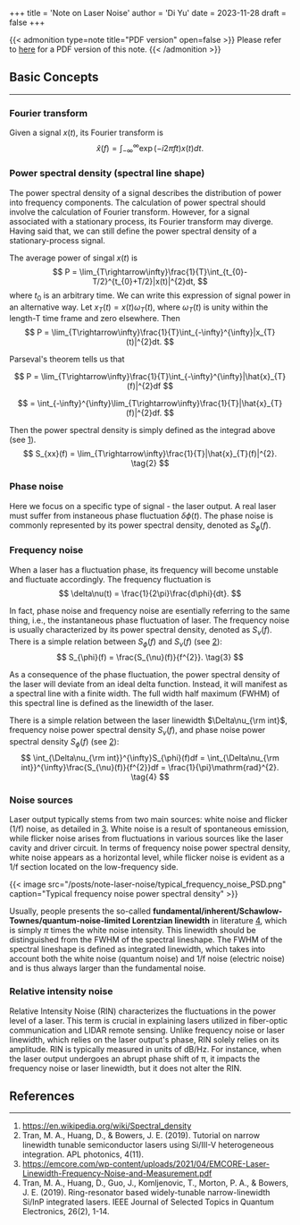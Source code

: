 +++
title = 'Note on Laser Noise'
author = 'Di Yu'
date = 2023-11-28
draft = false
+++

<!-- # Note on Laser Noise
Created on 2023-11-28
Author Di Yu -->

{{< admonition type=note title="PDF version" open=false >}}
Please refer to [here](/posts/note-laser-noise/Note_laser_noise.pdf) for a PDF version of this note.
{{< /admonition >}}

## Basic Concepts
---
### Fourier transform
Given a signal $x(t)$, its Fourier transform is
$$
\hat{x}(f) = \int_{-\infty}^{\infty}\exp(-i2\pi ft)x(t)dt.  \tag{1}
$$

### Power spectral density (spectral line shape)
The power spectral density of a signal describes the distribution of power into frequency components. The calculation of power spectral should involve the calculation of Fourier transform. However, for a signal associated with a stationary process, its Fourier transform may diverge. Having said that, we can still define the power spectral density of a stationary-process signal.

The average power of singal $x(t)$ is
$$
P = \lim_{T\rightarrow\infty}\frac{1}{T}\int_{t_{0}-T/2}^{t_{0}+T/2}|x(t)|^{2}dt,
$$
where $t_{0}$ is an arbitrary time. We can write this expression of signal power in an alternative way. Let $x_{T}(t) = x(t)\omega_{T}(t)$, where $\omega_{T}(t)$ is unity within the length-T time frame and zero elsewhere. Then
$$
P = \lim_{T\rightarrow\infty}\frac{1}{T}\int_{-\infty}^{\infty}|x_{T}(t)|^{2}dt.
$$

Parseval's theorem tells us that

$$
P = \lim_{T\rightarrow\infty}\frac{1}{T}\int_{-\infty}^{\infty}|\hat{x}_{T}(f)|^{2}df
$$

$$
= \int_{-\infty}^{\infty}\lim_{T\rightarrow\infty}\frac{1}{T}|\hat{x}_{T}(f)|^{2}df.
$$

Then the power spectral density is simply defined as the integrad above (see [1](#references)).
$$
S_{xx}(f) = \lim_{T\rightarrow\infty}\frac{1}{T}|\hat{x}_{T}(f)|^{2}.  \tag{2}
$$

### Phase noise
Here we focus on a specific type of signal - the laser output. A real laser must suffer from instaneous phase fluctuation $\delta\phi(t)$. The phase noise is commonly represented by its power spectral density, denoted as $S_{\phi}(f)$.

### Frequency noise
When a laser has a fluctuation phase, its frequency will become unstable and fluctuate accordingly. The frequency fluctuation is
$$
\delta\nu(t) = \frac{1}{2\pi}\frac{d\phi}{dt}.
$$

In fact, phase noise and frequency noise are esentially referring to the same thing, i.e., the instantaneous phase fluctuation of laser. The frequency noise is usually characterized by its power spectral density, denoted as $S_{\nu}(f)$. There is a simple relation between $S_{\phi}(f)$ and $S_{\nu}(f)$ (see [2](#references)):
$$
S_{\phi}(f) = \frac{S_{\nu}(f)}{f^{2}}.  \tag{3}
$$

As a consequence of the phase fluctuation, the power spectral density of the laser will deviate from an ideal delta function. Instead, it will manifest as a spectral line with a finite width. The full width half maximum (FWHM) of this spectral line is defined as the linewidth of the laser. 

There is a simple relation between the laser linewidth $\Delta\nu_{\rm int}$,  frequency noise power spectral density $S_{\nu}(f)$, and phase noise power spectral density $S_{\phi}(f)$ (see [2](#references)):
$$
\int_{\Delta\nu_{\rm int}}^{\infty}S_{\phi}(f)df = \int_{\Delta\nu_{\rm int}}^{\infty}\frac{S_{\nu}(f)}{f^{2}}df = \frac{1}{\pi}\mathrm{rad}^{2}.  \tag{4}
$$

### Noise sources
Laser output typically stems from two main sources: white noise and flicker (1/f) noise, as detailed in [3](#references). White noise is a result of spontaneous emission, while flicker noise arises from fluctuations in various sources like the laser cavity and driver circuit. In terms of frequency noise power spectral density, white noise appears as a horizontal level, while flicker noise is evident as a 1/f section located on the low-frequency side.

{{< image src="/posts/note-laser-noise/typical_frequency_noise_PSD.png" caption="Typical frequency noise power spectral density" >}}

Usually, people presents the so-called **fundamental/inherent/Schawlow-Townes/quantum-noise-limited Lorentzian linewidth** in literature [4](#references), which is simply $\pi$ times the white noise intensity. This linewidth should be distinguished from the FWHM of the spectral lineshape. The FWHM of the spectral lineshape is defined as integrated linewidth, which takes into account both the white noise (quantum noise) and 1/f noise (electric noise) and is thus always larger than the fundamental noise.

### Relative intensity noise
Relative Intensity Noise (RIN) characterizes the fluctuations in the power level of a laser. This term is crucial in explaining lasers utilized in fiber-optic communication and LIDAR remote sensing. Unlike frequency noise or laser linewidth, which relies on the laser output's phase, RIN solely relies on its amplitude. RIN is typically measured in units of dB/Hz. For instance, when the laser output undergoes an abrupt phase shift of π, it impacts the frequency noise or laser linewidth, but it does not alter the RIN.

## References
---
1. https://en.wikipedia.org/wiki/Spectral_density
2. Tran, M. A., Huang, D., & Bowers, J. E. (2019). Tutorial on narrow linewidth tunable semiconductor lasers using Si/III-V heterogeneous integration. APL photonics, 4(11).
3. https://emcore.com/wp-content/uploads/2021/04/EMCORE-Laser-Linewidth-Frequency-Noise-and-Measurement.pdf
4. Tran, M. A., Huang, D., Guo, J., Komljenovic, T., Morton, P. A., & Bowers, J. E. (2019). Ring-resonator based widely-tunable narrow-linewidth Si/InP integrated lasers. IEEE Journal of Selected Topics in Quantum Electronics, 26(2), 1-14.